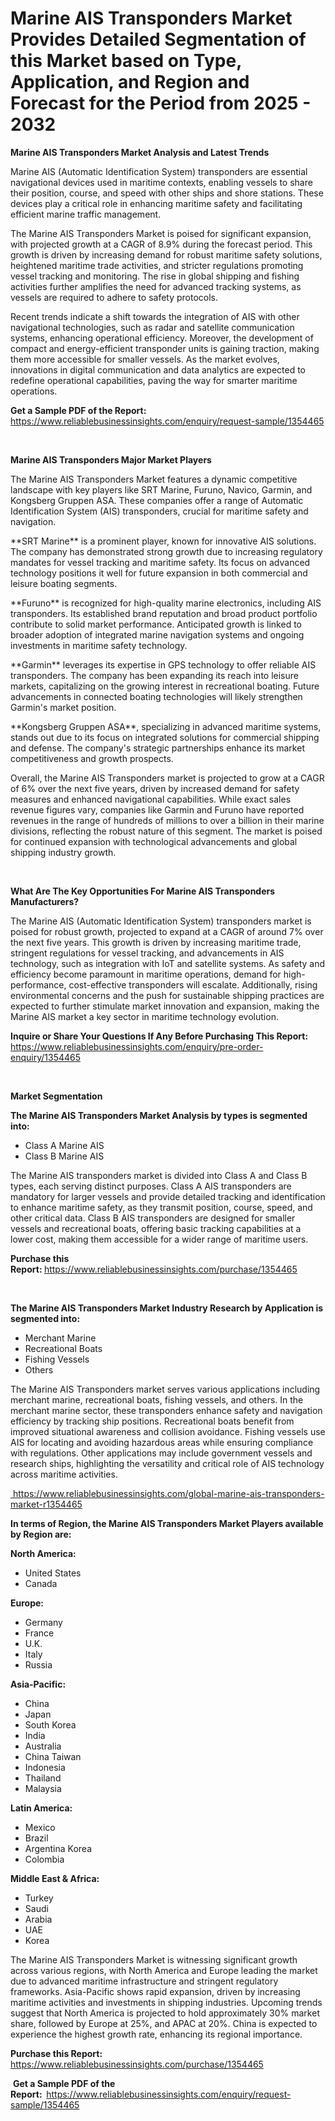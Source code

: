 <p><h1>Marine AIS Transponders Market Provides Detailed Segmentation of this Market based on Type, Application, and Region and Forecast for the Period from 2025 - 2032</h1></p><p><strong>Marine AIS Transponders Market Analysis and Latest Trends</strong></p>
<p><p>Marine AIS (Automatic Identification System) transponders are essential navigational devices used in maritime contexts, enabling vessels to share their position, course, and speed with other ships and shore stations. These devices play a critical role in enhancing maritime safety and facilitating efficient marine traffic management.</p><p>The Marine AIS Transponders Market is poised for significant expansion, with projected growth at a CAGR of 8.9% during the forecast period. This growth is driven by increasing demand for robust maritime safety solutions, heightened maritime trade activities, and stricter regulations promoting vessel tracking and monitoring. The rise in global shipping and fishing activities further amplifies the need for advanced tracking systems, as vessels are required to adhere to safety protocols.</p><p>Recent trends indicate a shift towards the integration of AIS with other navigational technologies, such as radar and satellite communication systems, enhancing operational efficiency. Moreover, the development of compact and energy-efficient transponder units is gaining traction, making them more accessible for smaller vessels. As the market evolves, innovations in digital communication and data analytics are expected to redefine operational capabilities, paving the way for smarter maritime operations.</p></p>
<p><strong>Get a Sample PDF of the Report:&nbsp;</strong> <a href="https://www.reliablebusinessinsights.com/enquiry/request-sample/1354465?utm_campaign=1873&utm_medium=2&utm_source=Github&utm_content=ia&utm_term=12042025&utm_id=marine-ais-transponders">https://www.reliablebusinessinsights.com/enquiry/request-sample/1354465</a></p>
<p>&nbsp;</p>
<p><strong>Marine AIS Transponders Major Market Players</strong></p>
<p><p>The Marine AIS Transponders Market features a dynamic competitive landscape with key players like SRT Marine, Furuno, Navico, Garmin, and Kongsberg Gruppen ASA. These companies offer a range of Automatic Identification System (AIS) transponders, crucial for maritime safety and navigation.</p><p>**SRT Marine** is a prominent player, known for innovative AIS solutions. The company has demonstrated strong growth due to increasing regulatory mandates for vessel tracking and maritime safety. Its focus on advanced technology positions it well for future expansion in both commercial and leisure boating segments.</p><p>**Furuno** is recognized for high-quality marine electronics, including AIS transponders. Its established brand reputation and broad product portfolio contribute to solid market performance. Anticipated growth is linked to broader adoption of integrated marine navigation systems and ongoing investments in maritime safety technology.</p><p>**Garmin** leverages its expertise in GPS technology to offer reliable AIS transponders. The company has been expanding its reach into leisure markets, capitalizing on the growing interest in recreational boating. Future advancements in connected boating technologies will likely strengthen Garmin's market position.</p><p>**Kongsberg Gruppen ASA**, specializing in advanced maritime systems, stands out due to its focus on integrated solutions for commercial shipping and defense. The company's strategic partnerships enhance its market competitiveness and growth prospects.</p><p>Overall, the Marine AIS Transponders market is projected to grow at a CAGR of 6% over the next five years, driven by increased demand for safety measures and enhanced navigational capabilities. While exact sales revenue figures vary, companies like Garmin and Furuno have reported revenues in the range of hundreds of millions to over a billion in their marine divisions, reflecting the robust nature of this segment. The market is poised for continued expansion with technological advancements and global shipping industry growth.</p></p>
<p>&nbsp;</p>
<p><strong>What Are The Key Opportunities For Marine AIS Transponders Manufacturers?</strong></p>
<p><p>The Marine AIS (Automatic Identification System) transponders market is poised for robust growth, projected to expand at a CAGR of around 7% over the next five years. This growth is driven by increasing maritime trade, stringent regulations for vessel tracking, and advancements in AIS technology, such as integration with IoT and satellite systems. As safety and efficiency become paramount in maritime operations, demand for high-performance, cost-effective transponders will escalate. Additionally, rising environmental concerns and the push for sustainable shipping practices are expected to further stimulate market innovation and expansion, making the Marine AIS market a key sector in maritime technology evolution.</p></p>
<p><strong>Inquire or Share Your Questions If Any Before Purchasing This Report:</strong> <a href="https://www.reliablebusinessinsights.com/enquiry/pre-order-enquiry/1354465?utm_campaign=1873&utm_medium=2&utm_source=Github&utm_content=ia&utm_term=12042025&utm_id=marine-ais-transponders">https://www.reliablebusinessinsights.com/enquiry/pre-order-enquiry/1354465</a></p>
<p>&nbsp;</p>
<p><strong>Market Segmentation</strong></p>
<p><strong>The Marine AIS Transponders Market Analysis by types is segmented into:</strong></p>
<p><ul><li>Class A Marine AIS</li><li>Class B Marine AIS</li></ul></p>
<p><p>The Marine AIS transponders market is divided into Class A and Class B types, each serving distinct purposes. Class A AIS transponders are mandatory for larger vessels and provide detailed tracking and identification to enhance maritime safety, as they transmit position, course, speed, and other critical data. Class B AIS transponders are designed for smaller vessels and recreational boats, offering basic tracking capabilities at a lower cost, making them accessible for a wider range of maritime users.</p></p>
<p><strong>Purchase this Report:&nbsp;</strong><a href="https://www.reliablebusinessinsights.com/purchase/1354465?utm_campaign=1873&utm_medium=2&utm_source=Github&utm_content=ia&utm_term=12042025&utm_id=marine-ais-transponders">https://www.reliablebusinessinsights.com/purchase/1354465</a></p>
<p>&nbsp;</p>
<p><strong>The Marine AIS Transponders Market Industry Research by Application is segmented into:</strong></p>
<p><ul><li>Merchant Marine</li><li>Recreational Boats</li><li>Fishing Vessels</li><li>Others</li></ul></p>
<p><p>The Marine AIS Transponders market serves various applications including merchant marine, recreational boats, fishing vessels, and others. In the merchant marine sector, these transponders enhance safety and navigation efficiency by tracking ship positions. Recreational boats benefit from improved situational awareness and collision avoidance. Fishing vessels use AIS for locating and avoiding hazardous areas while ensuring compliance with regulations. Other applications may include government vessels and research ships, highlighting the versatility and critical role of AIS technology across maritime activities.</p></p>
<p><a href="https://www.reliablebusinessinsights.com/global-marine-ais-transponders-market-r1354465?utm_campaign=1873&utm_medium=2&utm_source=Github&utm_content=ia&utm_term=12042025&utm_id=marine-ais-transponders">&nbsp;https://www.reliablebusinessinsights.com/global-marine-ais-transponders-market-r1354465</a></p>
<p><strong>In terms of Region, the Marine AIS Transponders Market Players available by Region are:</strong></p>
<p>
    <p> <strong> North America: </strong>
        <ul>
            <li>United States</li>
            <li>Canada</li>
        </ul>
        </p> 
    <p> <strong> Europe: </strong>
        <ul>
            <li>Germany</li>
            <li>France</li>
            <li>U.K.</li>
            <li>Italy</li>
            <li>Russia</li>
        </ul>
        </p> 
    <p> <strong> Asia-Pacific: </strong>
        <ul>
            <li>China</li>
            <li>Japan</li>
            <li>South Korea</li>
            <li>India</li>
            <li>Australia</li>
            <li>China Taiwan</li>
            <li>Indonesia</li>
            <li>Thailand</li>
            <li>Malaysia</li>
        </ul>
        </p> 
    <p> <strong> Latin America: </strong>
        <ul>
            <li>Mexico</li>
            <li>Brazil</li>
            <li>Argentina Korea</li>
            <li>Colombia</li>
        </ul>
        </p> 
    <p> <strong> Middle East & Africa: </strong>
        <ul>
            <li>Turkey</li>
            <li>Saudi</li>
            <li>Arabia</li>
            <li>UAE</li>
            <li>Korea</li>
        </ul>
    </p>
    </p>
<p><p>The Marine AIS Transponders Market is witnessing significant growth across various regions, with North America and Europe leading the market due to advanced maritime infrastructure and stringent regulatory frameworks. Asia-Pacific shows rapid expansion, driven by increasing maritime activities and investments in shipping industries. Upcoming trends suggest that North America is projected to hold approximately 30% market share, followed by Europe at 25%, and APAC at 20%. China is expected to experience the highest growth rate, enhancing its regional importance.</p></p>
<p><strong>Purchase this Report: </strong><a href="https://www.reliablebusinessinsights.com/purchase/1354465?utm_campaign=1873&utm_medium=2&utm_source=Github&utm_content=ia&utm_term=12042025&utm_id=marine-ais-transponders">https://www.reliablebusinessinsights.com/purchase/1354465</a></p>
<p>&nbsp;<strong>Get a Sample PDF of the Report:&nbsp;&nbsp;</strong><a href="https://www.reliablebusinessinsights.com/enquiry/request-sample/1354465?utm_campaign=1873&utm_medium=2&utm_source=Github&utm_content=ia&utm_term=12042025&utm_id=marine-ais-transponders">https://www.reliablebusinessinsights.com/enquiry/request-sample/1354465</a></p>
<p><strong></strong></p>
<p><p></p><p></p><p></p></p>